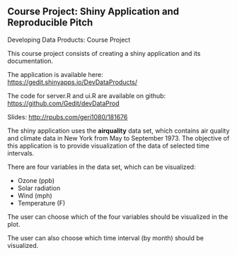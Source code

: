 ## Course Project: Shiny Application and Reproducible Pitch 

Developing Data Products: Course Project

This course project consists of creating a shiny application and its documentation. 

The application is available here: <https://gedit.shinyapps.io/DevDataProducts/> 

The code for server.R and ui.R are available on github: <https://github.com/Gedit/devDataProd> 

Slides: <http://rpubs.com/geri1080/181676>

The shiny application uses the **airquality** data set, which contains air quality and climate data in New York from May to September 1973. The objective of this application is to provide visualization of the data of selected time intervals.

There are four variables in the data set, which can be visualized:
- Ozone (ppb)
- Solar radiation
- Wind (mph)
- Temperature (F)

The user can choose which of the four variables should be visualized in the plot.

The user can also choose which time interval (by month) should be visualized.


